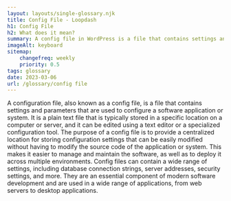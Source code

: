 ```yaml
--- 
layout: layouts/single-glossary.njk
title: Config File - Loopdash
h1: Config File
h2: What does it mean?
summary: A config file in WordPress is a file that contains settings and configurations for the WordPress installation, such as database connection details, site URL, and security keys.
imageAlt: keyboard
sitemap:
	changefreq: weekly
	priority: 0.5
tags: glossary
date: 2023-03-06
url: /glossary/config file
---
```


A configuration file, also known as a config file, is a file that contains settings and parameters that are used to configure a software application or system. It is a plain text file that is typically stored in a specific location on a computer or server, and it can be edited using a text editor or a specialized configuration tool. The purpose of a config file is to provide a centralized location for storing configuration settings that can be easily modified without having to modify the source code of the application or system. This makes it easier to manage and maintain the software, as well as to deploy it across multiple environments. Config files can contain a wide range of settings, including database connection strings, server addresses, security settings, and more. They are an essential component of modern software development and are used in a wide range of applications, from web servers to desktop applications.